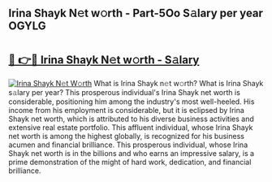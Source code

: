 ## Irina Shayk N𝚎t w𝚘rth - Part-5Oo S𝚊lary per year OGYLG

# <h2><a href="http://gc3n7t.nevu.top/?p=Irina+Shayk">🔗 👉🔴 Irina Shayk N𝚎t w𝚘rth - S𝚊lary</a></h2>

[![Irina Shayk N𝚎t W𝚘rth](https://i.imgur.com/Oavwk0R.jpeg)](http://gc3n7t.nevu.top/?p=Irina+Shayk)
What is Irina Shayk n𝚎t w𝚘rth? What is Irina Shayk s𝚊lary per year?
This prosperous individual's Irina Shayk net worth is considerable, positioning him among the industry's most well-heeled. His income from his employment is considerable, but it is eclipsed by Irina Shayk net worth, which is attributed to his diverse business activities and extensive real estate portfolio. This affluent individual, whose Irina Shayk net worth is among the highest globally, is recognized for his business acumen and financial brilliance. This prosperous individual, whose Irina Shayk net worth is in the billions and who earns an impressive salary, is a prime demonstration of the might of hard work, dedication, and financial brilliance.
